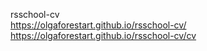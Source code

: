 rsschool-cv<br>
https://olgaforestart.github.io/rsschool-cv/<br>
https://olgaforestart.github.io/rsschool-cv/cv
